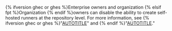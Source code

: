 {% ifversion ghec or ghes %}Enterprise owners and organization {% elsif fpt %}Organization {% endif %}owners can disable the ability to create self-hosted runners at the repository level. For more information, see {% ifversion ghec or ghes %}"[AUTOTITLE](/admin/policies/enforcing-policies-for-your-enterprise/enforcing-policies-for-github-actions-in-your-enterprise#disabling-repository-level-self-hosted-runners)" and {% endif %}"[AUTOTITLE](/organizations/managing-organization-settings/disabling-or-limiting-github-actions-for-your-organization#limiting-the-use-of-self-hosted-runners)."
